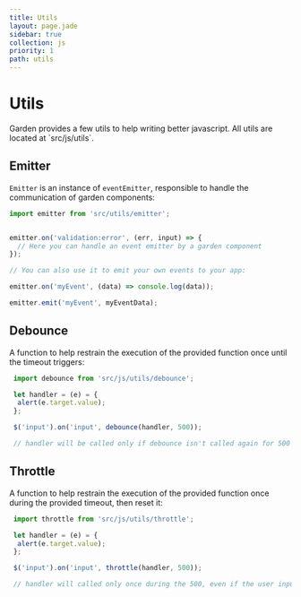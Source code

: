 ```yaml
---
title: Utils
layout: page.jade
sidebar: true
collection: js
priority: 1
path: utils
---
```


# Utils
<p class="lead">Garden provides a few utils to help writing better javascript. All utils are located at `src/js/utils`.</p>

## Emitter
`Emitter` is an instance of `eventEmitter`, responsible to handle the communication of garden components:

```js
import emitter from 'src/utils/emitter';


emitter.on('validation:error', (err, input) => {
  // Here you can handle an event emitter by a garden component
});

// You can also use it to emit your own events to your app:

emitter.on('myEvent', (data) => console.log(data));

emitter.emit('myEvent', myEventData);
```

## Debounce
A function to help restrain the execution of the provided function once until the
timeout triggers:

```js
 import debounce from 'src/js/utils/debounce';

 let handler = (e) = {
  alert(e.target.value);
 };

 $('input').on('input', debounce(handler, 500));

 // handler will be called only if debounce isn't called again for 500 ms
```

## Throttle
A function to help restrain the execution of the provided function once during
the provided timeout, then reset it:

```js
 import throttle from 'src/js/utils/throttle';

 let handler = (e) = {
  alert(e.target.value);
 };

 $('input').on('input', throttle(handler, 500));

 // handler will called only once during the 500, even if the user inputs again.
```
